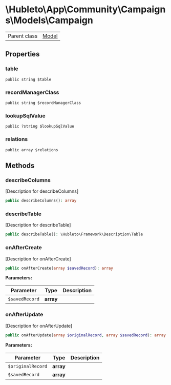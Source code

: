 
# \Hubleto\App\Community\Campaigns\Models\Campaign
<table class='table-default dense'>
<tr><td>Parent class</td><td><a href="../../../../Erp/Model">Model</a></td></tr></table>


## Properties

### table

`public string $table`


### recordManagerClass

`public string $recordManagerClass`


### lookupSqlValue

`public ?string $lookupSqlValue`


### relations

`public array $relations`


## Methods

### describeColumns

[Description for describeColumns]

```php
public describeColumns(): array
```


### describeTable

[Description for describeTable]

```php
public describeTable(): \Hubleto\Framework\Description\Table
```


### onAfterCreate

[Description for onAfterCreate]

```php
public onAfterCreate(array $savedRecord): array
```

**Parameters:**

| Parameter      | Type      | Description |
|----------------|-----------|-------------|
| `$savedRecord` | **array** |             |


### onAfterUpdate

[Description for onAfterUpdate]

```php
public onAfterUpdate(array $originalRecord, array $savedRecord): array
```

**Parameters:**

| Parameter         | Type      | Description |
|-------------------|-----------|-------------|
| `$originalRecord` | **array** |             |
| `$savedRecord`    | **array** |             |

